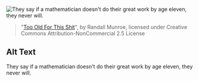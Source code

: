 ![They say if a mathematician doesn't do their great work by age eleven, they never will.](https://imgs.xkcd.com/comics/too_old_for_this_shit.png)
> "[Too Old For This Shit](https://xkcd.com/447/)", by Randall Munroe, licensed under Creative Commons Attribution-NonCommercial 2.5 License

## Alt Text
They say if a mathematician doesn't do their great work by age eleven, they never will.
